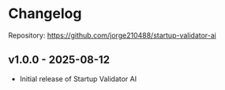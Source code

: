 # Changelog

Repository: https://github.com/jorge210488/startup-validator-ai

## v1.0.0 - 2025-08-12

- Initial release of Startup Validator AI

